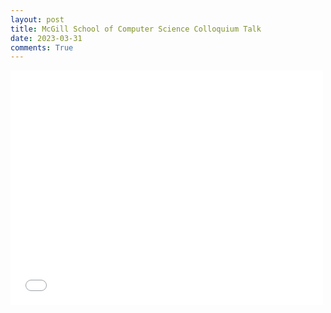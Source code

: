 ```yaml
---
layout: post
title: McGill School of Computer Science Colloquium Talk 
date: 2023-03-31
comments: True
---
```



<embed src="{{site.url}}/assets/socs2023.pdf" width="500" height="375" 
 type="application/pdf">
